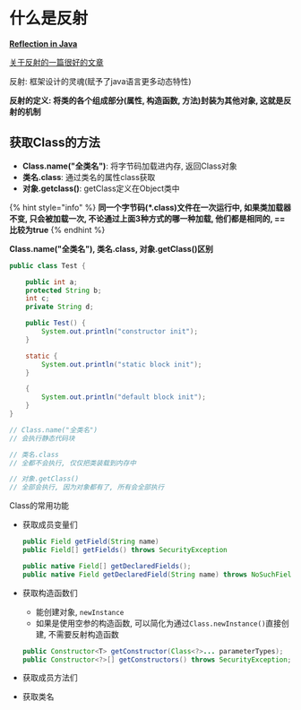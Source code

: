 # 什么是反射

[**Reflection in Java**](https://www.geeksforgeeks.org/reflection-in-java/)

[关于反射的一篇很好的文章](https://www.slideshare.net/kim.mens/basics-of-reflection-in-java)



反射: 框架设计的灵魂(赋予了java语言更多动态特性)

**反射的定义: 将类的各个组成部分(属性, 构造函数, 方法)封装为其他对象, 这就是反射的机制**



## 获取Class的方法

* **Class.name("全类名")**: 将字节码加载进内存, 返回Class对象
* **类名.class**: 通过类名的属性class获取
* **对象.getclass()**: getClass定义在Object类中

{% hint style="info" %}
**同一个字节码(*.class)文件在一次运行中, 如果类加载器不变, 只会被加载一次, 不论通过上面3种方式的哪一种加载, 他们都是相同的, ==比较为true**
{% endhint %}

**Class.name("全类名"), 类名.class, 对象.getClass()区别**

```java
public class Test {

    public int a;
    protected String b;
    int c;
    private String d;

    public Test() {
        System.out.println("constructor init");
    }

    static {
        System.out.println("static block init");
    }

    {
        System.out.println("default block init");
    }
}
```

```java
// Class.name("全类名")
// 会执行静态代码块

// 类名.class
// 全都不会执行, 仅仅把类装载到内存中

// 对象.getClass()
// 全部会执行, 因为对象都有了, 所有会全部执行
```



Class的常用功能

* 获取成员变量们

  ```java
  public Field getField(String name)
  public Field[] getFields() throws SecurityException 
  
  public native Field[] getDeclaredFields();
  public native Field getDeclaredField(String name) throws NoSuchFieldException;
  ```

* 获取构造函数们

  * 能创建对象, `newInstance`
  * 如果是使用空参的构造函数, 可以简化为通过`Class.newInstance()`直接创建, 不需要反射构造函数

  ```java
  public Constructor<T> getConstructor(Class<?>... parameterTypes);
  public Constructor<?>[] getConstructors() throws SecurityException;
  
  
  ```

  

* 获取成员方法们

* 获取类名
